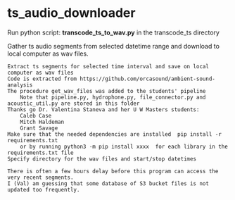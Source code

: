# ts_audio_downloader
Run python script: <B>transcode_ts_to_wav.py</B> in the transcode_ts directory

Gather ts audio segments from selected datetime range and download to local computer as wav files.

    Extract ts segments for selected time interval and save on local computer as wav files
    Code is extracted from https://github.com/orcasound/ambient-sound-analysis
    The procedure get_wav_files was added to the students' pipeline
        Note that pipeline.py, hydrophone.py, file_connector.py and acoustic_util.py are stored in this folder
    Thanks go Dr. Valentina Staneva and her U W Masters students:  
        Caleb Case
        Mitch Haldeman
        Grant Savage
    Make sure that the needed dependencies are installed  pip install -r requirements.txt    
        or by running python3 -m pip install xxxx  for each library in the requirements.txt file
    Specify directory for the wav files and start/stop datetimes

    There is often a few hours delay before this program can access the very recent segments.
    I (Val) am guessing that some database of S3 bucket files is not updated too frequently.


